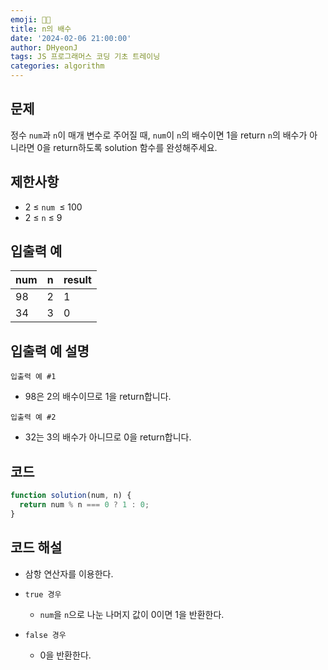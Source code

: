 ```yaml
---
emoji: 🧑‍💻
title: n의 배수
date: '2024-02-06 21:00:00'
author: DHyeonJ
tags: JS 프로그래머스 코딩 기초 트레이닝
categories: algorithm
---
```


## 문제

정수 `num`과 `n`이 매개 변수로 주어질 때, `num`이 `n`의 배수이면 1을 return `n`의 배수가 아니라면 0을 return하도록 solution 함수를 완성해주세요.

## 제한사항

- 2 ≤ `num `≤ 100
- 2 ≤ `n` ≤ 9

## 입출력 예

| num | n   | result |
| --- | --- | ------ |
| 98  | 2   | 1      |
| 34  | 3   | 0      |

## 입출력 예 설명

`입출력 예 #1`

- 98은 2의 배수이므로 1을 return합니다.

`입출력 예 #2`

- 32는 3의 배수가 아니므로 0을 return합니다.

## 코드

```js
function solution(num, n) {
  return num % n === 0 ? 1 : 0;
}
```

## 코드 해설

- 삼항 연산자를 이용한다.

- `true 경우`

  - `num`을 `n`으로 나눈 나머지 값이 0이면 1을 반환한다.

- `false 경우`

  - 0을 반환한다.

```toc

```
